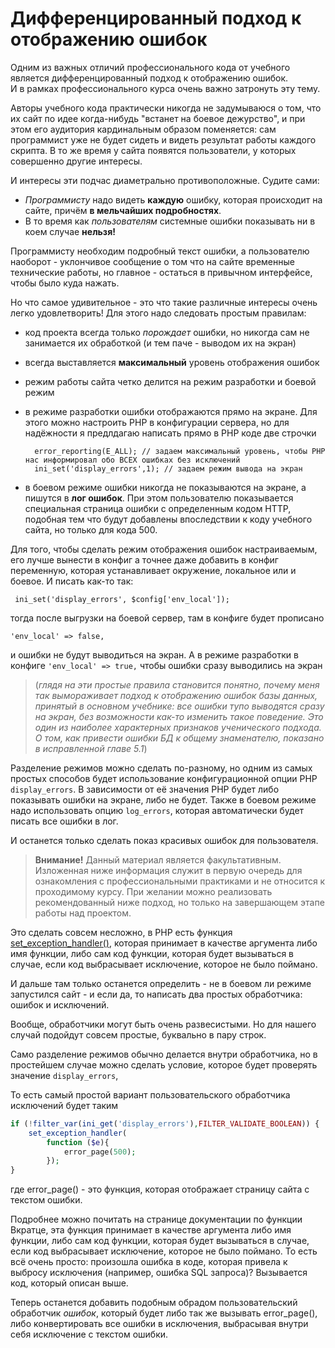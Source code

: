 # Дифференцированный подход к отображению ошибок

Одним из важных отличий профессионального кода от учебного является дифференцированный подход к отображению ошибок.   
И в рамках профессионального курса очень важно затронуть эту тему.

Авторы учебного кода практически никогда не задумываюся о том, что их сайт по идее когда-нибудь "встанет на боевое дежурство", и при этом его аудитория кардинальным образом поменяется: сам программист уже не будет сидеть и видеть результат работы каждого скрипта. В то же время у сайта появятся пользователи, у которых совершенно другие интересы. 

И интересы эти подчас диаметрально противоположные. Судите сами: 
- *Программисту* надо видеть **каждую** ошибку, которая происходит на сайте, причём **в мельчайших подробностях**. 
- В то время как *пользователям* системные ошибки показывать ни в коем случае **нельзя!**
 
Программисту необходим подробный текст ошибки, а пользователю наоборот - уклончивое сообщение о том что на сайте временные технические работы, но главное - остаться в привычном интерфейсе, чтобы было куда нажать.

Но что самое удивительное - это что такие различные интересы очень легко удовлетворить! Для этого надо следовать простым правилам:

- код проекта всегда только *порождает* ошибки, но никогда сам не занимается их обработкой (и тем паче - выводом их на экран)
- всегда выставляется **максимальный** уровень отображения ошибок
- режим работы сайта четко делится на режим разработки и боевой режим 
- в режиме разработки ошибки отображаются прямо на экране. Для этого можно настроить РНР в конфигурации сервера, но для надёжности я предлдагаю написать прямо в РНР коде две строчки

        error_reporting(E_ALL); // задаем максимальный уровень, чтобы РНР нас информировал обо ВСЕХ ошибках без исключений
        ini_set('display_errors',1); // задаем режим вывода на экран
- в боевом режиме ошибки никогда не показываются на экране, а пишутся в **лог ошибок**. При этом пользователю показывается специальная страница ошибки с определенным кодом НТТР, подобная тем что будут добавлены впоследствии к коду учебного сайта, но только для кода 500.

Для того, чтобы сделать режим отображения ошибок настраиваемым, его лучше вынести в конфиг
а точнее даже добавить в конфиг переменную, которая устанавливает окружение, локальное или 
и боевое. И писать как-то так:

     ini_set('display_errors', $config['env_local']);

тогда после выгрузки на боевой сервер, там в конфиге будет прописано 

    'env_local' => false,

и ошибки не будут выводиться на экран. 
А в режиме разработки в конфиге  `'env_local' => true,` чтобы ошибки сразу выводились на экран

> (*глядя на эти простые правила становится понятно, почему меня так вымораживает подход к отображению ошибок базы данных, принятый в основном учебнике: все ошибки тупо выводятся сразу на экран, без возможности как-то изменить такое поведение. Это один из наиболее характерных признаков ученического подхода. О том, как  привести ошибки БД к общему знаменателю, показано в исправленной главе 5.1*)

Разделение режимов можно сделать по-разному, но одним из самых простых способов будет использование конфигурационной опции РНР `display_errors`. В зависимости от её значения РНР будет либо показывать ошибки на экране, либо не будет. Также в боевом режиме надо использовать опцию `log_errors`, которая автоматически будет писать все ошибки в лог.

И останется только сделать показ красивых ошибок для пользователя. 

> **Внимание!** Данный материал является факультативным. Изложенная ниже информация служит в первую очередь для ознакомления с профессиональными практиками и не относится к проходимому курсу. При желании можно реализовать рекомендованный ниже подход, но только на завершающем этапе работы над проектом.  

Это сделать совсем несложно, в РНР есть функция [set_exception_handler()](https://www.php.net/manual/ru/function.set-exception-handler.php), которая  принимает в качестве аргумента либо имя функции, либо сам код функции, которая будет вызываться в случае, если код выбрасывает исключение, которое не было поймано.

И дальше там только останется определить - не в боевом ли режиме запустился сайт - и если да, то написать два простых обработчика: ошибок и исключений.

Вообще, обработчики могут быть очень развесистыми. Но для нашего случай подойдут совсем простые, буквально в пару строк.

Само разделение режимов обычно делается внутри обработчика, но в простейшем случае можно сделать условие, которое будет проверять значение `display_errors`, 

То есть самый простой вариант пользовательского обработчика исключений будет таким

```php
if (!filter_var(ini_get('display_errors'),FILTER_VALIDATE_BOOLEAN)) {
    set_exception_handler(
        function ($e){
            error_page(500);
        });
}
```
где error_page() - это функция, которая отображает страницу сайта с текстом ошибки.

Подробнее можно почитать на странице документации по функции     
Вкратце, эта функция принимает в качестве аргумента либо имя функции, либо сам код функции, которая будет вызываться в случае, если код выбрасывает исключение, которое не было поймано. То есть всё очень просто: произошла ошибка в коде, которая привела к выбросу исключения (например, ошибка SQL запроса)? Вызывается код, который описан выше. 

Теперь останется добавить подобным обрадом пользовательский обработчик *ошибок*, который будет либо так же вызывать error_page(), либо конвертировать все ошибки в исключения, выбрасывая внутри себя исключение с текстом ошибки.


